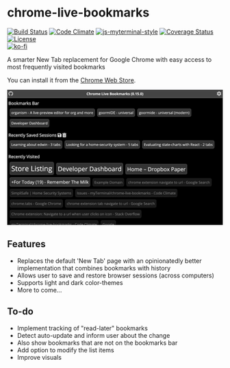 # chrome-live-bookmarks

[![Build Status](https://travis-ci.org/myTerminal/chrome-live-bookmarks.svg?branch=master)](https://travis-ci.org/myTerminal/chrome-live-bookmarks)
[![Code Climate](https://codeclimate.com/github/myTerminal/chrome-live-bookmarks.png)](https://codeclimate.com/github/myTerminal/chrome-live-bookmarks)
[![js-myterminal-style](https://img.shields.io/badge/code%20style-myterminal-blue.svg)](https://www.npmjs.com/package/eslint-config/myterminal)
[![Coverage Status](https://img.shields.io/coveralls/myTerminal/chrome-live-bookmarks.svg)](https://coveralls.io/r/myTerminal/chrome-live-bookmarks?branch=master)  
[![License](https://img.shields.io/badge/LICENSE-GPL%20v3.0-blue.svg)](https://www.gnu.org/licenses/gpl.html)  
[![ko-fi](https://ko-fi.com/img/githubbutton_sm.svg)](https://ko-fi.com/Y8Y5E5GL7)  

A smarter New Tab replacement for Google Chrome with easy access to most frequently visited bookmarks

You can install it from the [Chrome Web Store](https://chrome.google.com/webstore/detail/chrome-live-bookmarks/fconcakelnfiacccnghcjhbmddloahfn).

[![Screenshot](images/screenshot.png)](https://chrome.google.com/webstore/detail/chrome-live-bookmarks/fconcakelnfiacccnghcjhbmddloahfn)

## Features

* Replaces the default 'New Tab' page with an opinionatedly better implementation that combines bookmarks with history
* Allows user to save and restore browser sessions (across computers)
* Supports light and dark color-themes
* More to come...

## To-do

* Implement tracking of "read-later" bookmarks
* Detect auto-update and inform user about the change
* Also show bookmarks that are not on the bookmarks bar
* Add option to modify the list items
* Improve visuals
